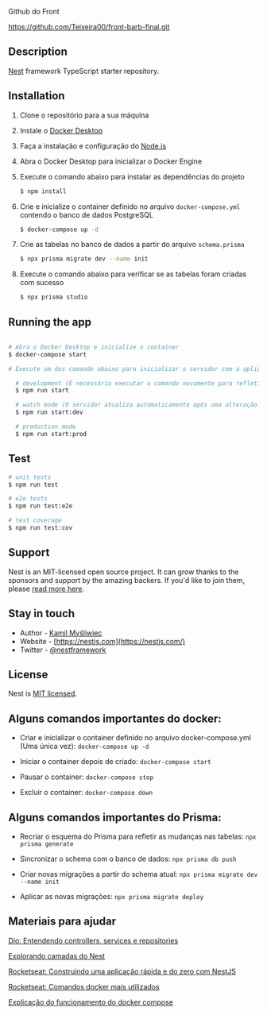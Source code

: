 Github do Front

https://github.com/Teixeira00/front-barb-final.git

## Description

[Nest](https://github.com/nestjs/nest) framework TypeScript starter repository.

## Installation

1. Clone o repositório para a sua máquina

2. Instale o [Docker Desktop](https://docs.docker.com/get-docker/)

3. Faça a instalação e configuração do [Node.js](https://nodejs.org/en)

4. Abra o Docker Desktop para inicializar o Docker Engine

5. Execute o comando abaixo para instalar as dependências do projeto

   ```bash
   $ npm install
   ```

6. Crie e inicialize o container definido no arquivo `docker-compose.yml` contendo o banco de dados PostgreSQL

   ```bash
   $ docker-compose up -d
   ```

7. Crie as tabelas no banco de dados a partir do arquivo `schema.prisma`

   ```bash
   $ npx prisma migrate dev --name init
   ```

8. Execute o comando abaixo para verificar se as tabelas foram criadas com sucesso
   ```bash
   $ npx prisma studio
   ```

## Running the app

```bash

# Abra o Docker Desktop e inicialize o container
$ docker-compose start

# Execute um dos comando abaixo para inicializar o servidor com a aplicação

  # development (É necessário executar o comando novamente para refletir alterações no código)
  $ npm run start

  # watch mode (O servidor atualiza automaticamente após uma alteração no código)
  $ npm run start:dev

  # production mode
  $ npm run start:prod
```

## Test

```bash
# unit tests
$ npm run test

# e2e tests
$ npm run test:e2e

# test coverage
$ npm run test:cov
```

## Support

Nest is an MIT-licensed open source project. It can grow thanks to the sponsors and support by the amazing backers. If you'd like to join them, please [read more here](https://docs.nestjs.com/support).

## Stay in touch

- Author - [Kamil Myśliwiec](https://kamilmysliwiec.com)
- Website - [https://nestjs.com](https://nestjs.com/)
- Twitter - [@nestframework](https://twitter.com/nestframework)

## License

Nest is [MIT licensed](LICENSE).

## Alguns comandos importantes do docker:

- Criar e inicializar o container definido no arquivo docker-compose.yml (Uma única vez): `docker-compose up -d`

- Iniciar o container depois de criado: `docker-compose start`

- Pausar o container: `docker-compose stop`

- Excluir o container: `docker-compose down`

## Alguns comandos importantes do Prisma:

- Recriar o esquema do Prisma para refletir as mudanças nas tabelas: `npx prisma generate`

- Sincronizar o schema com o banco de dados: `npx prisma db push`

- Criar novas migrações a partir do schema atual: `npx prisma migrate dev --name init`

- Aplicar as novas migrações: `npx prisma migrate deploy`

## Materiais para ajudar

[Dio: Entendendo controllers, services e repositories](https://www.dio.me/articles/entendendo-controllers-services-e-repositories-em-aplicacoes-nodejs-com-typescript)

[Explorando camadas do Nest](https://www.youtube.com/watch?v=KvcTDlfPPcs)

[Rocketseat: Construindo uma aplicação rápida e do zero com NestJS](https://www.youtube.com/watch?v=TRa55WbWnvQ)

[Rocketseat: Comandos docker mais utilizados](https://blog.rocketseat.com.br/comandos-docker-mais-utilizados/)

[Explicação do funcionamento do docker compose](https://blog.4linux.com.br/docker-compose-explicado/)
